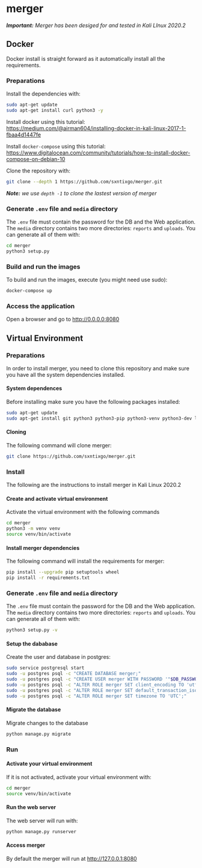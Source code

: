 # merger
***Important:** Merger has been desiged for and tested in Kali LInux 2020.2*

## Docker

Docker install is straight forward as it automatically install all the requirements.

### Preparations

Install the dependencies with:

```bash
sudo apt-get update
sudo apt-get install curl python3 -y
```

Install docker using this tutorial: https://medium.com/@airman604/installing-docker-in-kali-linux-2017-1-fbaa4d1447fe

Install `docker-compose` using this tutorial: https://www.digitalocean.com/community/tutorials/how-to-install-docker-compose-on-debian-10

Clone the repository with:

```bash
git clone --depth 1 https://github.com/sxntixgo/merger.git
```

***Note:** we use `depth -1` to clone the lastest version of merger*

### Generate `.env` file and `media` directory

The `.env` file must contain the password for the DB and the Web application. The `media` directory contains two more directories: `reports` and `uploads`. You can generate all of them with:

```bash
cd merger
python3 setup.py
```

### Build and run the images

To build and run the images, execute (you might need use sudo):

```bash
docker-compose up
```

### Access the application

Open a browser and go to http://0.0.0.0:8080

## Virtual Environment

### Preparations
In order to install merger, you need to clone this repository and make sure you have all the system dependencies installed.

#### System dependences

Before installing make sure you have the following packages installed:

```bash
sudo apt-get update
sudo apt-get install git python3 python3-pip python3-venv python3-dev libpq-dev postgresql openssl -y
```

#### Cloning

The following command will clone merger:

```bash
git clone https://github.com/sxntixgo/merger.git
```

### Install
The following are the instructions to install merger in Kali Linux 2020.2

#### Create and activate virtual environment

Activate the virtual environment with the following commands

```bash
cd merger
python3 -m venv venv
source venv/bin/activate
```

#### Install merger dependencies

The following command will install the requirements for merger:

```bash
pip install --upgrade pip setuptools wheel
pip install -r requirements.txt
```

### Generate `.env` file and `media` directory

The `.env` file must contain the password for the DB and the Web application. The `media` directory contains two more directories: `reports` and `uploads`. You can generate all of them with:

```bash
python3 setup.py -v
```

#### Setup the dababase

Create the user and database in postgres:

```bash
sudo service postgresql start
sudo -u postgres psql -c "CREATE DATABASE merger;"
sudo -u postgres psql -c "CREATE USER merger WITH PASSWORD '"$DB_PASSWORD"';"
sudo -u postgres psql -c "ALTER ROLE merger SET client_encoding TO 'utf8';"
sudo -u postgres psql -c "ALTER ROLE merger SET default_transaction_isolation TO 'read committed';"
sudo -u postgres psql -c "ALTER ROLE merger SET timezone TO 'UTC';"
```

#### Migrate the database

Migrate changes to the database

```bash
python manage.py migrate
```

### Run

#### Activate your virtual environment
If it is not activated, activate your virtual environment with:

```bash
cd merger
source venv/bin/activate
```

#### Run the web server

The web server will run with:

```bash
python manage.py runserver
```

#### Access merger

By default the merger will run at http://127.0.0.1:8080